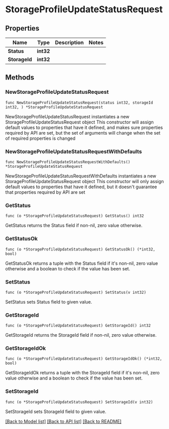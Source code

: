 # StorageProfileUpdateStatusRequest

## Properties

Name | Type | Description | Notes
------------ | ------------- | ------------- | -------------
**Status** | **int32** |  | 
**StorageId** | **int32** |  | 

## Methods

### NewStorageProfileUpdateStatusRequest

`func NewStorageProfileUpdateStatusRequest(status int32, storageId int32, ) *StorageProfileUpdateStatusRequest`

NewStorageProfileUpdateStatusRequest instantiates a new StorageProfileUpdateStatusRequest object
This constructor will assign default values to properties that have it defined,
and makes sure properties required by API are set, but the set of arguments
will change when the set of required properties is changed

### NewStorageProfileUpdateStatusRequestWithDefaults

`func NewStorageProfileUpdateStatusRequestWithDefaults() *StorageProfileUpdateStatusRequest`

NewStorageProfileUpdateStatusRequestWithDefaults instantiates a new StorageProfileUpdateStatusRequest object
This constructor will only assign default values to properties that have it defined,
but it doesn't guarantee that properties required by API are set

### GetStatus

`func (o *StorageProfileUpdateStatusRequest) GetStatus() int32`

GetStatus returns the Status field if non-nil, zero value otherwise.

### GetStatusOk

`func (o *StorageProfileUpdateStatusRequest) GetStatusOk() (*int32, bool)`

GetStatusOk returns a tuple with the Status field if it's non-nil, zero value otherwise
and a boolean to check if the value has been set.

### SetStatus

`func (o *StorageProfileUpdateStatusRequest) SetStatus(v int32)`

SetStatus sets Status field to given value.


### GetStorageId

`func (o *StorageProfileUpdateStatusRequest) GetStorageId() int32`

GetStorageId returns the StorageId field if non-nil, zero value otherwise.

### GetStorageIdOk

`func (o *StorageProfileUpdateStatusRequest) GetStorageIdOk() (*int32, bool)`

GetStorageIdOk returns a tuple with the StorageId field if it's non-nil, zero value otherwise
and a boolean to check if the value has been set.

### SetStorageId

`func (o *StorageProfileUpdateStatusRequest) SetStorageId(v int32)`

SetStorageId sets StorageId field to given value.



[[Back to Model list]](../README.md#documentation-for-models) [[Back to API list]](../README.md#documentation-for-api-endpoints) [[Back to README]](../README.md)


